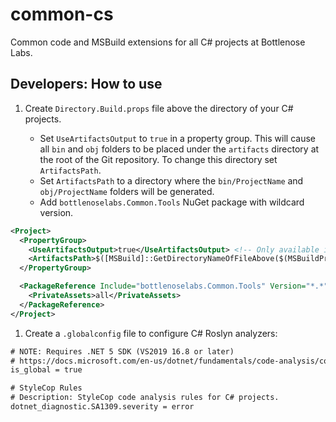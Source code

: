 # common-cs

Common code and MSBuild extensions for all C# projects at Bottlenose Labs.

## Developers: How to use

1. Create `Directory.Build.props` file above the directory of your C# projects.
   
   - Set `UseArtifactsOutput` to `true` in a property group. This will cause all `bin` and `obj` folders to be placed under the `artifacts` directory at the root of the Git repository. To change this directory set `ArtifactsPath`.
   - Set `ArtifactsPath` to a directory where the `bin/ProjectName` and `obj/ProjectName` folders will be generated.
   - Add `bottlenoselabs.Common.Tools` NuGet package with wildcard version.

```xml
<Project>
  <PropertyGroup>
    <UseArtifactsOutput>true</UseArtifactsOutput> <!-- Only available in .NET 8 -->
    <ArtifactsPath>$([MSBuild]::GetDirectoryNameOfFileAbove($(MSBuildProjectDirectory), .gitignore))/artifacts</ArtifactsPath> <!-- Only available in .NET 8 -->
  </PropertyGroup>

  <PackageReference Include="bottlenoselabs.Common.Tools" Version="*.*">
    <PrivateAssets>all</PrivateAssets>
  </PackageReference>
</Project>
```

1. Create a `.globalconfig` file to configure C# Roslyn analyzers:

```xml
# NOTE: Requires .NET 5 SDK (VS2019 16.8 or later)
# https://docs.microsoft.com/en-us/dotnet/fundamentals/code-analysis/configuration-files#global-analyzerconfig
is_global = true

# StyleCop Rules
# Description: StyleCop code analysis rules for C# projects.
dotnet_diagnostic.SA1309.severity = error
```
